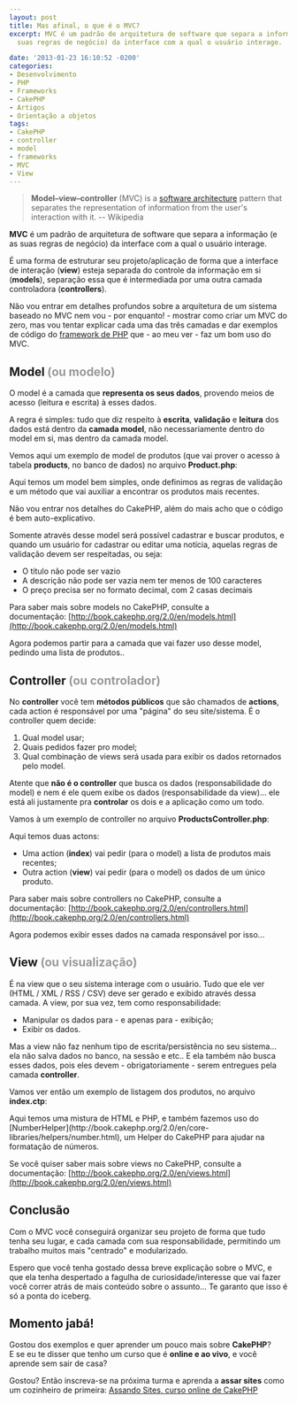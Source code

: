 ```yaml
---
layout: post
title: Mas afinal, o que é o MVC?
excerpt: MVC é um padrão de arquitetura de software que separa a informação (e as
  suas regras de negócio) da interface com a qual o usuário interage.

date: '2013-01-23 16:10:52 -0200'
categories:
- Desenvolvimento
- PHP
- Frameworks
- CakePHP
- Artigos
- Orientação a objetos
tags:
- CakePHP
- controller
- model
- frameworks
- MVC
- View
---
```


> **Model–view–controller** (MVC) is a [software architecture](http://en.wikipedia.org/wiki/Software_architecture) pattern that separates the representation of information from the user's interaction with it.
> -- Wikipedia

**MVC** é um padrão de arquitetura de software que separa a informação (e as suas regras de negócio) da interface com a qual o usuário interage.

É uma forma de estruturar seu projeto/aplicação de forma que a interface de interação (<strong>view</strong>) esteja separada do controle da informação em si (<strong>models</strong>), separação essa que é intermediada por uma outra camada controladora (<strong>controllers</strong>).

Não vou entrar em detalhes profundos sobre a arquitetura de um sistema baseado no MVC nem vou - por enquanto! - mostrar como criar um MVC do zero, mas vou tentar explicar cada uma das três camadas e dar exemplos de código do [framework de PHP](/frameworks-no-php-o-que-quando-porque-e-qual) que - ao meu ver - faz um bom uso do MVC.

<h2>Model <span style="color: #999999;">(ou modelo)</span></h2>

O model é a camada que <strong>representa os seus dados</strong>, provendo meios de acesso (leitura e escrita) à esses dados.

A regra é simples: tudo que diz respeito à <strong>escrita</strong>, <strong>validação</strong> e <strong>leitura</strong> dos dados está dentro da <strong>camada model</strong>, não necessariamente dentro do model em si, mas dentro da camada model.

Vemos aqui um exemplo de model de produtos (que vai prover o acesso à tabela <strong>products</strong>, no banco de dados) no arquivo <strong>Product.php</strong>:

<div data-gist-id="4610407" data-gist-show-loading="false"></div>
Aqui temos um model bem simples, onde definimos as regras de validação e um método que vai auxiliar a encontrar os produtos mais recentes.

Não vou entrar nos detalhes do CakePHP, além do mais acho que o código é bem auto-explicativo.

Somente através desse model será possível cadastrar e buscar produtos, e quando um usuário for cadastrar ou editar uma notícia, aquelas regras de validação devem ser respeitadas, ou seja:

* O título não pode ser vazio
* A descrição não pode ser vazia nem ter menos de 100 caracteres
* O preço precisa ser no formato decimal, com 2 casas decimais

Para saber mais sobre models no CakePHP, consulte a documentação: [http://book.cakephp.org/2.0/en/models.html](http://book.cakephp.org/2.0/en/models.html)

Agora podemos partir para a camada que vai fazer uso desse model, pedindo uma lista de produtos..

<h2>Controller<span style="color: #999999;"> (ou controlador)</span></h2>
No <strong>controller</strong> você tem <strong>métodos públicos</strong> que são chamados de <strong>actions</strong>, cada action é responsável por uma "página" do seu site/sistema. É o controller quem decide:

1. Qual model usar;
2. Quais pedidos fazer pro model;
3. Qual combinação de views será usada para exibir os dados retornados pelo model.

Atente que <strong>não é o controller</strong> que busca os dados (responsabilidade do model) e nem é ele quem exibe os dados (responsabilidade da view)... ele está ali justamente pra <strong>controlar</strong> os dois e a aplicação como um todo.

Vamos à um exemplo de controller no arquivo <strong>ProductsController.php</strong>:

<div data-gist-id="4610719" data-gist-show-loading="false"></div>
Aqui temos duas actons:

* Uma action (<strong>index</strong>) vai pedir (para o model) a lista de produtos mais recentes;
* Outra action (<strong>view</strong>) vai pedir (para o model) os dados de um único produto.

Para saber mais sobre controllers no CakePHP, consulte a documentação: [http://book.cakephp.org/2.0/en/controllers.html](http://book.cakephp.org/2.0/en/controllers.html)

Agora podemos exibir esses dados na camada responsável por isso...

<h2>View<span style="color: #999999;"> (ou visualização)</span></h2>
É na view que o seu sistema interage com o usuário. Tudo que ele ver (HTML / XML / RSS / CSV) deve ser gerado e exibido através dessa camada. A view, por sua vez, tem como responsabilidade:

* Manipular os dados para - e apenas para - exibição;
* Exibir os dados.

Mas a view não faz nenhum tipo de escrita/persistência no seu sistema... ela não salva dados no banco, na sessão e etc.. E ela também não busca esses dados, pois eles devem - obrigatoriamente - serem entregues pela camada <strong>controller</strong>.

Vamos ver então um exemplo de listagem dos produtos, no arquivo <strong>index.ctp</strong>:

<div data-gist-id="4610943" data-gist-show-loading="false"></div>
Aqui temos uma mistura de HTML e PHP, e também fazemos uso do [NumberHelper](http://book.cakephp.org/2.0/en/core-libraries/helpers/number.html), um Helper do CakePHP para ajudar na formatação de números.

Se você quiser saber mais sobre views no CakePHP, consulte a documentação: [http://book.cakephp.org/2.0/en/views.html](http://book.cakephp.org/2.0/en/views.html)

<h2>Conclusão</h2>
Com o MVC você conseguirá organizar seu projeto de forma que tudo tenha seu lugar, e cada camada com sua responsabilidade, permitindo um trabalho muitos mais "centrado" e modularizado.

Espero que você tenha gostado dessa breve explicação sobre o MVC, e que ela tenha despertado a fagulha de curiosidade/interesse que vai fazer você correr atrás de mais conteúdo sobre o assunto... Te garanto que isso é só a ponta do iceberg.

<h2>Momento jabá!</h2>

Gostou dos exemplos e quer aprender um pouco mais sobre <strong>CakePHP</strong>? E se eu te disser que tenho um curso que é <strong>online e ao vivo</strong>, e você aprende sem sair de casa?

Gostou? Então inscreva-se na próxima turma e aprenda a <strong>assar sites</strong> como um cozinheiro de primeira: [Assando Sites, curso online de CakePHP](http://assando-sites.com.br/)

